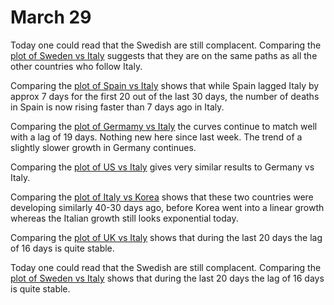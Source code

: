 # March 29

Today one could read that the Swedish are still complacent. Comparing the [plot of Sweden vs Italy](../plots/2020-03-29/Swedem-Italy.png) suggests that they are on the same paths as all the other countries who follow Italy.

Comparing the [plot of Spain vs Italy](../plots/2020-03-29/Spain-Italy.png) shows that while Spain lagged Italy by approx 7 days for the first 20 out of the last 30 days, the number of deaths in Spain is now rising faster than 7 days ago in Italy.

Comparing the [plot of Germamy vs Italy](../plots/2020-03-29/German-Italy.png) the curves continue to match well with a lag of 19 days. Nothing new here since last week. The trend of a slightly slower growth in Germany continues.

Comparing the [plot of US vs Italy](../plots/2020-03-29/US-Italy.png) gives very similar results to Germany vs Italy.

Comparing the [plot of Italy vs Korea](../plots/2020-03-29/Italy-South_Korea.png) shows that these two countries were developing similarly 40-30 days ago, before Korea went into a linear growth whereas the Italian growth still looks exponential today.

Comparing the [plot of UK vs Italy](../plots/2020-03-29/UK-Italy.png) shows that during the last 20 days the lag of 16 days is quite stable.

Today one could read that the Swedish are still complacent. Comparing the [plot of Sweden vs Italy](../plots/2020-03-29/Swedem-Italy.png) shows that during the last 20 days the lag of 16 days is quite stable.




